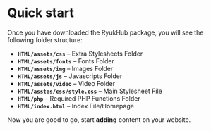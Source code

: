 # Quick start



Once you have downloaded the RyukHub package, you will see the following folder structure:

* **`HTML/assets/css`** – Extra Stylesheets Folder
* **`HTML/assets/fonts`** – Fonts Folder
* **`HTML/assets/img`** – Images Folder
* **`HTML/assets/js`** – Javascripts Folder
* **`HTML/assets/video`** – Video Folder
* **`HTML/asstes/css/style.css`** – Main Stylesheet File
* **`HTML/php`** – Required PHP Functions Folder
* **`HTML/index.html`** – Index File/Homepage

Now you are good to go, start **adding** content on your website.


